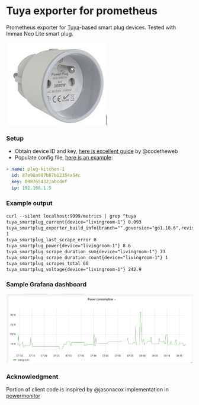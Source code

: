 # Tuya exporter for prometheus

Prometheus exporter for [Tuya](https://iot.tuya.com/)-based smart plug devices.
Tested with Immax Neo Lite smart plug.

![smartplug](docs/smartplug.jpg)

### Setup

- Obtain device ID and key, [here is excellent guide](https://github.com/codetheweb/tuyapi/blob/master/docs/SETUP.md) by @codetheweb
- Populate config file, [here is an example](config.yaml):

```yaml
- name: plug-kitchen-1
  id: 87e98a987b87b12354a54c
  key: 0987654321abcdef
  ip: 192.168.1.5
```

### Example output

```shell
curl --silent localhost:9999/metrics | grep ^tuya
tuya_smartplug_current{device="livingroom-1"} 0.093
tuya_smartplug_exporter_build_info{branch="",goversion="go1.18.6",revision="",version=""} 1
tuya_smartplug_last_scrape_error 0
tuya_smartplug_power{device="livingroom-1"} 8.6
tuya_smartplug_scrape_duration_sum{device="livingroom-1"} 73
tuya_smartplug_scrape_duration_count{device="livingroom-1"} 1
tuya_smartplug_scrapes_total 60
tuya_smartplug_voltage{device="livingroom-1"} 242.9
```

### Sample Grafana dashboard

![dashboard](docs/dashboard.jpg)


### Acknowledgment

Portion of client code is inspired by @jasonacox implementation in [powermonitor](https://github.com/jasonacox/powermonitor)
